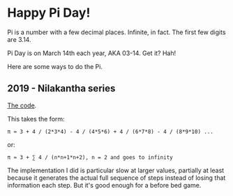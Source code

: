 # Happy Pi Day!

Pi is a number with a few decimal places. Infinite, in fact. The first few digits are 3.14.

Pi Day is on March 14th each year, AKA 03-14. Get it? Hah!

Here are some ways to do the Pi.

## 2019 - Nilakantha series

[The code](https://github.com/pseudoramble/pi-day/blob/master/2019-nilakantha.fsx).

This takes the form:

    π ≈ 3 + 4 / (2*3*4) - 4 / (4*5*6) + 4 / (6*7*8) - 4 / (8*9*10) ...

or:

    π ≈ 3 + ∑ 4 / (n*n+1*n+2), n = 2 and goes to infinity

The implementation I did is particular slow at larger values, partially at least because it generates the actual full sequence of steps instead of losing that information each step. But it's good enough for a before bed game.